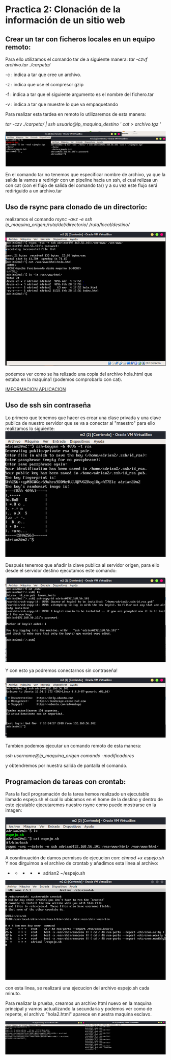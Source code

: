 # Practica 2: Clonación de la información de un sitio web

## Crear un tar con ficheros locales en un equipo remoto:

Para ello utilizamos el comando tar de a siguiente manera:
*tar -czvf archivo.tar ./carpeta/*

-c : indica a tar que cree un archivo.

-z : indica que use el compresor gzip

-f : indica a tar que el siguiente argumento es el nombre del fichero.tar

-v : indica a tar que muestre lo que va empaquetando

Para realizar esta tardea en remoto lo utilizaremos de esta manera:

*tar -czv ./carpeta/ | ssh usuario@ip_maquina_destino '  cat > archivo.tgz '*

![imagen tar remoto](https://github.com/adritec96/sw2018/blob/master/p2/capturas/tar_remoto.png)

En el comando tar no tenemos que especificar nombre de archivo, ya que la salida la vamos a redirigir con un pipeline hacia un ssh, el cual relizaa un con cat (con el flujo de salida del comando tar) y a su vez este flujo será rediriguido a un archivo.tar

## Uso de rsync para clonado de un directorio:

realizamos el comando *rsync -avz -e ssh ip_maquina_origen:/ruta/del/directorio/ /ruta/local/destino/*

![imagen copia rsync](https://github.com/adritec96/sw2018/blob/master/p2/capturas/rsync.png)

podemos ver como se ha relizado una copia del archivo hola.html que estaba en la maquina1 (podemos comprobarlo con cat).

[IMFORMACION APLICACION](https://rsync.samba.org)


## Uso de ssh sin contraseña

Lo primero que tenemos que hacer es crear una clase privada y una clave publica de nuestro servidor que se va a conectar al "maestro" para ello realizamos lo siguiente:
![imagen generacion de claves](https://github.com/adritec96/sw2018/blob/master/p2/capturas/generacion_claves.png)

Después tenemos que añadir la clave publica al servidor origen, para ello desde el servidor destino ejecutamos este comando:

![imagen añadiendo clave publica](https://github.com/adritec96/sw2018/blob/master/p2/capturas/add_clave_publica.png)

Y con esto ya podremos conectarnos sin contraseña!

![imagen conexion sin password ](https://github.com/adritec96/sw2018/blob/master/p2/capturas/ssh_sin_pass.png)

Tambien podemos ejecutar un comando remoto de esta manera:

*ssh username@ip_maquina_origen comando -modificadores*

y obtendremos por nuestra salida de pantalla el comando.


## Programacion de tareas con crontab:

Para la facil programación de la tarea hemos realizado un ejecutable llamado espejo.sh el cual lo ubicamos en el home de la destino y dentro de este ejcutable ejecutaremos nuestro rsync como puede mostrarse en la imagen:

![imagen rsync en sh](https://github.com/adritec96/sw2018/blob/master/p2/capturas/espejo_sh.png)

A cosntinuación de damos permisos de ejecucion con:  *chmod +x espejo.sh*
Y nos dirguimos a el archivo de crontab y añadimos esta linea al archivo:


* *	 * * * adrian2 ~/espejo.sh


![imagen de crontab](https://github.com/adritec96/sw2018/blob/master/p2/capturas/crontab.png)


con esta linea, se realizará una ejecucion del archivo espejo.sh cada minuto.

Para realizar la prueba, creamos un archivo html nuevo en la maquina principal y vamos actualizando la secundaria y podemos ver como de repente, el archivo "hola2.html" aparece en nuestra maquina esclavo.

![imagen comprobando crontab](https://github.com/adritec96/sw2018/blob/master/p2/capturas/test_clonando.png)